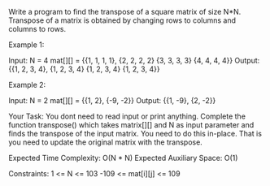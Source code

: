 Write a program to find the transpose of a square matrix of size N\*N. Transpose of a matrix is obtained by changing rows to columns and columns to rows.

Example 1:

Input:
N = 4
mat[][] = {{1, 1, 1, 1},
           {2, 2, 2, 2}
           {3, 3, 3, 3}
           {4, 4, 4, 4}}
Output:
{{1, 2, 3, 4},
 {1, 2, 3, 4}
 {1, 2, 3, 4}
 {1, 2, 3, 4}}

Example 2:

Input:
N = 2
mat[][] = {{1, 2},
           {-9, -2}}
Output:
{{1, -9},
 {2, -2}}

Your Task:
You dont need to read input or print anything. Complete the function transpose() which takes matrix[][] and N as input parameter and finds the transpose of the input matrix. You need to do this in-place. That is you need to update the original matrix with the transpose.

Expected Time Complexity: O(N \* N)
Expected Auxiliary Space: O(1)

Constraints:
1 <= N <= 103
-109 <= mat[i][j] <= 109
